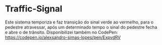 # Traffic-Signal
Este sistema temporiza e faz transição do sinal verde ao vermelho, para o pedestre atravessar, após um determinado tempo o sinal do pedestre fecha e abre o de trânsito. 
Disponibilizei também no CodePen: https://codepen.io/alexsandro-simas-lopes/pen/ExpvdRV
